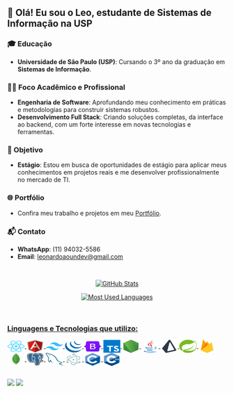 ## 👋 Olá! Eu sou o Leo, estudante de Sistemas de Informação na USP

### 🎓 Educação
- **Universidade de São Paulo (USP)**: Cursando o 3º ano da graduação em **Sistemas de Informação**.

### 👨‍💻 Foco Acadêmico e Profissional
- **Engenharia de Software**: Aprofundando meu conhecimento em práticas e metodologias para construir sistemas robustos.
- **Desenvolvimento Full Stack**: Criando soluções completas, da interface ao backend, com um forte interesse em novas tecnologias e ferramentas.

### 🎯 Objetivo
- **Estágio**: Estou em busca de oportunidades de estágio para aplicar meus conhecimentos em projetos reais e me desenvolver profissionalmente no mercado de TI.

### 🌐 Portfólio
- Confira meu trabalho e projetos em meu [Portfólio](https://leoaoun.github.io/Portfolio/).

### 📬 Contato
- **WhatsApp**: (11) 94032-5586
- **Email**: leonardoaoundev@gmail.com

<br>

<div align="center">
  <a href="https://github.com/LeoAoun" target="_blank">
    
 ![GitHub Stats](https://github-readme-stats.vercel.app/api?username=LeoAoun&theme=aura_dark)

 ![Most Used Languages](https://github-readme-stats.vercel.app/api/top-langs/?username=LeoAoun&layout=compact&theme=aura_dark)
</div>
  
 <!-- ![Snake animation](https://github.com/LeoAoun/LeoAoun/blob/output/github-contribution-grid-snake.svg) -->
  
<div style="display: inline_block">

<br>
    
### Linguagens e Tecnologias que utilizo:
    
  <img align="center" alt="ReactJS" height="30" width="40" src="https://github.com/devicons/devicon/blob/master/icons/react/react-original.svg"> 
  <img align="center" alt="AngularJS" height="30" width="40" src="https://github.com/devicons/devicon/blob/master/icons/angularjs/angularjs-original.svg"> 
  <img align="center" alt="TailwindCSS" height="30" width="40" src="https://github.com/devicons/devicon/blob/master/icons/tailwindcss/tailwindcss-original.svg">
  <img align="center" alt="Jquery" height="30" width="40" src="https://github.com/devicons/devicon/blob/master/icons/jquery/jquery-original.svg">
  <img align="center" alt="Bootstrap" height="30" width="40" src="https://github.com/devicons/devicon/blob/master/icons/bootstrap/bootstrap-original.svg">
  <img align="center" alt="Typescript" height="30" width="40" src="https://github.com/devicons/devicon/blob/master/icons/typescript/typescript-plain.svg">
  <img align="center" alt="NodeJS" height="30" width="40" src="https://github.com/devicons/devicon/blob/master/icons/nodejs/nodejs-original.svg">
  <img align="center" alt="Java" height="30" width="40" src="https://github.com/devicons/devicon/blob/master/icons/java/java-original.svg">
  <img align="center" alt="PrismaORM" height="30" width="40" src= "https://github.com/devicons/devicon/blob/master/icons/prisma/prisma-original.svg">
  <img align="center" alt="Springboot" height="30" width="40" src="https://github.com/devicons/devicon/blob/master/icons/spring/spring-original.svg">
  <img align="center" alt="FireBase" height="30" width="40" src="https://github.com/devicons/devicon/blob/master/icons/firebase/firebase-original.svg">
  <img align="center" alt="MongoDB" height="30" width="40" src="https://github.com/devicons/devicon/blob/master/icons/mongodb/mongodb-original.svg">
  <img align="center" alt="PostgreSQL" height="30" width="40" src="https://github.com/devicons/devicon/blob/master/icons/postgresql/postgresql-original.svg">
  <img align="center" alt="mySQL" height="30" width="40" src="https://github.com/devicons/devicon/blob/master/icons/mysql/mysql-original.svg">
  <img align="center" alt="Electron" height="30" width="40" src="https://github.com/devicons/devicon/blob/master/icons/electron/electron-original.svg">
  <img align="center" alt="C" height="30" width="40" src="https://github.com/devicons/devicon/blob/master/icons/c/c-original.svg">
  <img align="center" alt="C++" height="30" width="40" src="https://github.com/devicons/devicon/blob/master/icons/cplusplus/cplusplus-original.svg">
</div>

  ##
  
  <div> 
  <a href = "mailto:leonardoaoundev@gmail.com"><img src="https://img.shields.io/badge/-Gmail-%23333?style=for-the-badge&logo=gmail&logoColor=white" target="_blank"></a>
  <a href="https://www.linkedin.com/in/leonardo-aoun/" target="_blank"><img src="https://img.shields.io/badge/-LinkedIn-%230077B5?style=for-the-badge&logo=linkedin&logoColor=white" target="_blank"></a> 
</div>

<!-- ![snake gif](https://github.com/LeoAoun/LeoAoun/blob/output/github-contribution-grid-snake.gif) -->
